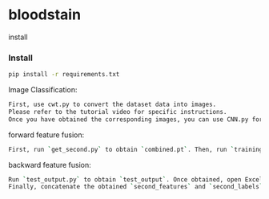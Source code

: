 # bloodstain
install
### Install 
```bash
pip install -r requirements.txt
```
Image Classification: 
```bash
First, use cwt.py to convert the dataset data into images. 
Please refer to the tutorial video for specific instructions. 
Once you have obtained the corresponding images, you can use CNN.py for classification.
```
forward feature fusion:
```bash
First, run `get_second.py` to obtain `combined.pt`. Then, run `training.py` and `confusion_matrix` to get the results.
```
backward feature fusion:
```bash
Run `test_output.py` to obtain `test_output`. Once obtained, open Excel and perform the required operations (as explained in the video).
Finally, concatenate the obtained `second_features` and `second_labels` with `test_output`, classify them in the backward phase to obtain the results, and finally calculate the accuracy using `confusion_matrix`.
```
